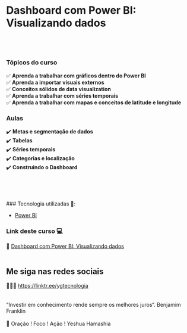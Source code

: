 # Dashboard com Power BI: Visualizando dados

<h1>

</h1>
<br>

### Tópicos do curso 

✅ **Aprenda a trabalhar com gráficos dentro do Power BI**<br>
✅ **Aprenda a importar visuais externos**<br>
✅ **Conceitos sólidos de data visualization**<br>
✅ **Aprenda a trabalhar com séries temporais**<br>
✅ **Aprenda a trabalhar com mapas e conceitos de latitude e longitude**<br>

### Aulas
✔️ **Metas e segmentação de dados**<br>
✔️ **Tabelas**<br>
✔️ **Séries temporais**<br>
✔️ **Categorias e localização**<br>
✔️ **Construindo o Dashboard**<br>

<h1>
   <img src="" alt="" border="0">
</h1>
<br>
### Tecnologia utilizadas 🚀:

* <a href="https://pt.wikipedia.org/wiki/Power_BI">Power BI</a> 


### Link deste curso  💻

 🎯 <a href="https://cursos.alura.com.br/course/power-bi-visualizando-dados" target="_blank">Dashboard com Power BI: Visualizando dados</a>
<br>
<br>

## Me siga nas redes sociais

👨‍💼🔮  https://linktr.ee/ygtecnologia 
<br>
<br> 
<br> 
“Investir em conhecimento rende sempre os melhores juros“. Benjamim Franklin
<br>
<br> 
🙏 Oração ! Foco ! Ação ! Yeshua Hamashia
